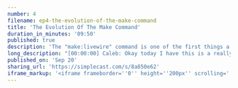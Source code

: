 ```yaml
---
number: 4
filename: ep4-the-evolution-of-the-make-command
title: 'The Evolution Of The Make Command'
duration_in_minutes: '09:50'
published: true
description: 'The "make:livewire" command is one of the first things a new Livewire user types. It feels natural, and lacking in surprise. Surprisingly, it was quite a long road that led me here. Let''s walk down that road.'
long_description: "[00:00:00] Caleb: Okay today I have this is a really fun one for me. It's pretty light on on the actual programming. So you shouldn't have to wrap too much around your head. But yeah, so Artisan, it's all about artisan. Make Live Wire that's what we're going to talk about artist and make live. Where is the first command you run when you're working on a live where component it creates your class and your view for the component and it should feel pretty natural.\r\n\r\nYou say artisan, make: Livewire counter and it creates a counter class and it creates a counter blade View and it's a simple as that. And this is an invisible feature this to you should feel natural and you should never think to yourself. Oh my gosh Livewire. It's so magnificent. This is so clever.\r\nYou would think this is the obvious command for creating a component. Unfortunately. This is kind of the nature of these problems is that I almost never arrive at the obvious solution right away. It takes time. So I'm [00:01:00] going to tell you A Tale of the evolution of the Live Wire make Command and how it got to become an invisible featured like it.\r\n\r\nSo my knee-jerk reaction for a command will first I didn't even have commands to make to make live where components but I thought you know, wouldn't it be really nice if there was just a built-in, you know, make live where right. So at first it was Artisan Livewire: make because all my Live Wire commands were artists in Livewire colon, and then the command which makes sense you would sort of namespace that under Live Wire that makes sense.\r\nSo I had Artisan live where: make then you would pass in the class kind of like you. Taking a test in live in laravel. So if you wanted counter you would do capital c. If you wanted a subdirectory, you would say components. Let's say it was components directory components backslash backslash counter just the way you would when you're Artisan making a tester or anything.\r\n\r\nSo that's what I initially had because that's sort of what felt natural in the moment [00:02:00] a couple Hang-Ups with this. One of them is that I would have to create the view manually. So every component has a class and a view and my first error was sort of thinking was just naturally I was. Of Livewire components as the classes and that the view section the template section was sort of secondary to it.\r\n\r\nAnd that's my first mistake. I've slowly changed that thinking well, I guess I've if I thought about it, I never agreed with that way of thinking but that's just how I naturally approached problems like this because I had that in my mind. So that was the original incarnation of of Livewire make it was Artisan Livewire make and then the class name and then you had to create the view separately.\r\n\r\nI had thought about create adding some sort of option or tag that you could do - - view to create a view as well kind of like adding a migration and a factory when you're making a model. The reason I resisted this is because I know in Lawton laravel, there's no artisan make View and that's something that I've looked for in a lot of people look for there's no artisan, make View [00:03:00] and I've read.\r\n\r\nThere's been pull requests for it. There's been comments and GitHub issues about it, but it's always been rejected. And I think there's even a third party package. I want to say by Yaz. I don't know maybe not but there's a third party package. I believe that offers this functionality for creating a layer of Bellevue.\r\nAnd I think one of the things is that unlike like a view, you know, and it's not as opinionated in laravel. You can customize the views directory and it's an array so you can add multiple directories for views so for reading that's fine, but for writing you have the decision of which director do you write to so that's probably one hang up the Taylor has I don't actually know the full story behind all this but I'm guessing that's sort of a.\r\nSo and maybe it's also like when you're creating a view there's really no like boilerplate. It's just a file, but I know that I would like the ability to create a view in the command line because it just saves me having to right click new file in the right folder and type in the name. [00:04:00] So anyhow with Livewire I just immediately just thought that that was a bad idea because I guess Taylor thought it was a bad idea.\r\nSo I just shouldn't do it. So then I was actually just going over some of my user testing notes. This is great because. I did a bunch of user tests with live where that's a story for another time how important user testing is, but I did a bunch of user tests for Livewire and I wrote them all down.\r\n\r\nI wrote notes for all of them inside bear. So I just kind of searched user tests inside my bear Notes app and found all my live where user tests so I'm sort of flipping through and I find David hem pills. He's one of the first user tests. I. And I read through the notes and one of the notes says this is really funny because I totally forgot about this.\r\n\r\nIt says create view by default. No need to add - - view so maybe I had - - view available at this point in time, but he probably was like, oh like you should just create the view by default. I'm like, really you think that's okay and he's like, yeah, man, I would want it then he gave me permission.\r\n\r\nBasically, I needed permission. [00:05:00] And once he gave that permission me, I was like, all right, let's do it. Never looked back never look back completely forgot that it didn't create the view by default automatically, then there's no other way. It just creates the class and the view for you right now.\r\n\r\nSo that was the first obvious Improvement was like well, yeah create the view and then that became invisible. Nobody cares. Nobody goes. Oh how cool it creates the view for you. They just go that's that makes sense. Okay, so the second thing is Artisan Live Wire make. And then the class name, I would accidentally type artisan make Livewire and then I'd have to you know, backspace backspace backspace and then correct myself and when I was doing these user tests and I did it, but I never noticed it.\r\n\r\nIt's just kind of my knee-jerk reaction. I didn't really think much of it. So I'm doing these user tests and I'm finding most people are doing the same thing. Most people forget. If it's Live Wire maker make Live Wire and they default to make: Livewire because every other artist in make Command is that way make: test make: model whatever.\r\n\r\nSo that [00:06:00] was one of those things that just came out of me really putting live wire through the fire as far as user testing and seeing that that's the way people's brains worked. So I thought well. I should change it to Artisan make live where because that's the natural thing. That's what people just reach for so I changed it and it became artisan make live.\r\n\r\nOkay. So the next Improvement is it was you're still were specifying the class and that felt weird because it somehow felt like the class was a priority. Also when you're referencing a live wire component you would do at Livewire. Oh my gosh, I'm remembering things at the time when you included a live where component so right now with the counter component you do at Livewire and you pass in a string lowercase.\r\n\r\nAnd if you have multiple words, it's Kebab case hyphenated. Like some counter would be some - counter right kind of like blade views same kind of casing so in the make Command. Well, sorry before in that in that blade directive. I didn't have that [00:07:00] ability. Mostly it was actually offered both out of the box.\r\nYou can reference the class directly the component class. You could say at Livewire a. Backslash HTTP backslash Livewire backslash counter colon colon class or you could register an alias like you would in laravel component so you could say like Livewire. Counter and then pass in the component class.\r\n\r\nSo that's how it worked at the time that a lot of people I did user tests with were like I don't like referencing a class in my blade views that feels weird to me and I'm like, yeah, I know I kind of get that. I feel that way too. But are you going to like register a component for every single live where?\r\n\r\nNo, not really. So I forget the exact details of how that all changed. But basically that was another learning process for me was realizing that most people don't want to reference the class directly. So they're going to have to register these aliases and that's extra load. That's just extra work that you have to do.\r\nSo that's a whole [00:08:00] other story of me implementing Auto registering Livewire components when you create a component, it's automatically detected Livewire has a manifest file that keeps track of all the components that have been generated and it automatically detects them. So anyway, that was another step in making this process invisible.\r\n\r\nSo now it's just a live wire, you know, make a sorry artisan make Live Wire and then counter so. That being said I switch to the auto registering thing. So now it's just you just reference it as lowercase count or counter in a string. So the final step was artisan make Live Wire and then instead of typing out the class name your typing out the name of the component and then live where intelligently in Furs the class name and the view name so you can say artisan make Livewire counter and it will.\r\n\r\nLowercase counter and it will translate that into uppercase counter class inside of a PhD be Livewire. And [00:09:00] vice versa for the view and now you can also do dot syntax because that's how you reference the views and I would think when you're doing nesting this is just easy so you could do like components dot counter artisan make live where components dot counter and then that would work and then you can reference the components that way at Livewire components dot count.\r\n\r\nRight. So that is the evolution. It should feel invisible to you. You just artists and make live where counter and now you have counter available. It's an invisible feature, but there was sweat involved and it took me a long time to arrive at that place. So I hope this has been a lesson in iterative development the importance of user testing and how the invisible features just don't come to you off the bat they take time.\r\nSo this is one of my favorites. I hope you enjoyed this and I hope it was inspiration for you and the projects you built.  Thanks. That was a long pause. Okay. Bye."
published_on: 'Sep 20'
sharing_url: 'https://simplecast.com/s/8a850e62'
iframe_markup: '<iframe frameborder=''0'' height=''200px'' scrolling=''no'' seamless src=''https://embed.simplecast.com/8a850e62?color=f5f5f5'' width=''100%''></iframe>'
---
```

